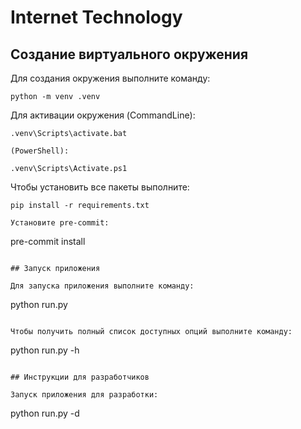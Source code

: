 # Internet Technology

## Создание виртуального окружения

Для создания окружения выполните команду:
```
python -m venv .venv
```
Для активации окружения
    (CommandLine):
```
.venv\Scripts\activate.bat
```
    (PowerShell):
```
.venv\Scripts\Activate.ps1
```
Чтобы установить все пакеты выполните:
```
pip install -r requirements.txt

Установите pre-commit:
```
pre-commit install
```

## Запуск приложения

Для запуска приложения выполните команду:

```
python run.py
```

Чтобы получить полный список доступных опций выполните команду:

```
python run.py -h
```

## Инструкции для разработчиков

Запуск приложения для разработки:

```
python run.py -d
```
